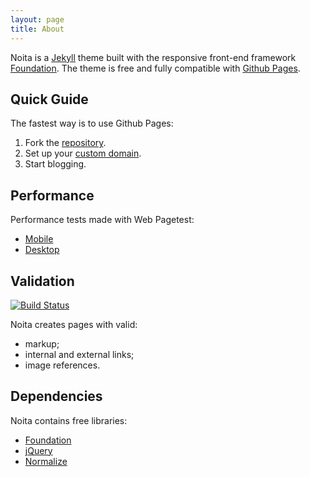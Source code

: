 ```yaml
---
layout: page
title: About
---
```


Noita is a [Jekyll][jekyll] theme built with the responsive front-end framework [Foundation][foundation]. The theme is free and fully compatible with [Github Pages][gh-pages].

## Quick Guide

The fastest way is to use Github Pages:

1. Fork the [repository][repository].
1. Set up your [custom domain][gh-domain].
1. Start blogging.

## Performance

Performance tests made with Web Pagetest:

* [Mobile][perf-mobile]
* [Desktop][perf-desktop]

## Validation

[![Build Status][ci-badge]][ci]

Noita creates pages with valid:

* markup;
* internal and external links;
* image references.

## Dependencies

Noita contains free libraries:

* [Foundation][foundation]
* [jQuery][jquery]
* [Normalize][normalize]

[ci]: https://travis-ci.org/penibelst/jekyll-noita
[ci-badge]: https://travis-ci.org/penibelst/jekyll-noita.svg?branch=gh-pages
[foundation]: http://foundation.zurb.com/
[gh-domain]: https://help.github.com/articles/setting-up-a-custom-domain-with-github-pages
[gh-pages]: https://pages.github.com/
[jekyll]: http://jekyllrb.com/
[jquery]: http://jquery.com/
[normalize]: http://necolas.github.io/normalize.css/
[perf-mobile]: http://www.webpagetest.org/result/140424_2T_15NB/
[perf-desktop]: http://www.webpagetest.org/result/140424_RR_15PQ/
[repository]: https://github.com/penibelst/jekyll-noita
